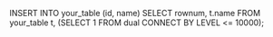 INSERT INTO your_table (id, name)
SELECT rownum, t.name
  FROM your_table t, (SELECT 1 FROM dual CONNECT BY LEVEL <= 10000);